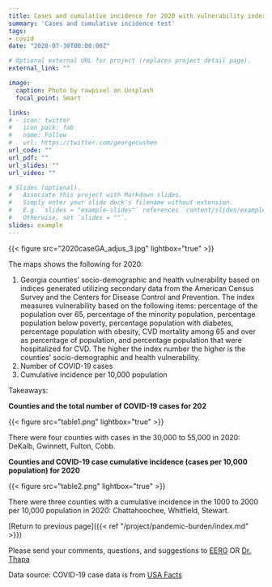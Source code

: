 ```yaml
---
title: Cases and cumulative incidence for 2020 with vulnerability index
summary: 'Cases and cumulative incidence test'
tags:
- covid
date: "2020-07-30T00:00:00Z"

# Optional external URL for project (replaces project detail page).
external_link: ""

image:
  caption: Photo by rawpixel on Unsplash
  focal_point: Smart

links:
# - icon: twitter
#   icon_pack: fab
#   name: Follow
#   url: https://twitter.com/georgecushen
url_code: ""
url_pdf: ""
url_slides: ""
url_video: ""

# Slides (optional).
#   Associate this project with Markdown slides.
#   Simply enter your slide deck's filename without extension.
#   E.g. `slides = "example-slides"` references `content/slides/example-slides.md`.
#   Otherwise, set `slides = ""`.
slides: example
---
```


{{< figure src="2020caseGA_adjus_3.jpg" lightbox="true" >}}

The maps shows the following for 2020:  

1.  Georgia counties’ socio-demographic and health vulnerability based on indices generated utilizing secondary data from the American Census Survey and the Centers for Disease Control and Prevention. The index measures vulnerability based on the following items: percentage of the population over 65, percentage of the minority population, percentage population below poverty, percentage population with diabetes, percentage population with obesity, CVD mortality among 65 and over as percentage of population, and percentage population that were hospitalized for CVD. The higher the index number the higher is the counties’ socio-demographic and health vulnerability.
2.	Number of COVID-19 cases 
3.	Cumulative incidence per 10,000 population

Takeaways:

**Counties and the total number of COVID-19 cases for 202**

{{< figure src="table1.png" lightbox="true" >}}

There were four counties with cases in the 30,000 to 55,000 in 2020: DeKalb, Gwinnett, Fulton, Cobb.

**Counties and COVID-19 case cumulative incidence (cases per 10,000 population) for 2020**

{{< figure src="table2.png" lightbox="true" >}}

There were three counties with a cumulative incidence in the 1000 to 2000 per 10,000 population in 2020: Chattahoochee, Whitfield, Stewart.

[Return to previous page]({{< ref "/project/pandemic-burden/index.md" >}})

Please send your comments, questions, and suggestions to [EERG](mailto:eerg@uga.edu) OR [Dr. Thapa](mailto:jrthapa@uga.edu)

Data source: 
COVID-19 case data is from <a href="http://usafacts.org" target="_blank">USA Facts</a>



